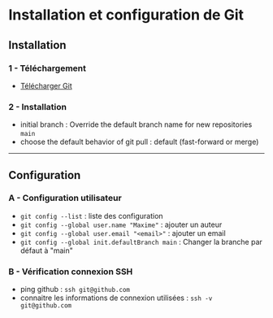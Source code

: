 # Installation et configuration de Git

## Installation

### 1 - Téléchargement

- [Télécharger Git](https://git-scm.com/downloads)

### 2 - Installation

- initial branch : Override the default branch name for new repositories `main`
- choose the default behavior of git pull : default (fast-forward or merge)

---

## Configuration

### A - Configuration utilisateur

- `git config --list` : liste des configuration
- `git config --global user.name "Maxime"` : ajouter un auteur
- `git config --global user.email "<email>"` : ajouter un email
- `git config --global init.defaultBranch main` : Changer la branche par défaut à "main"

### B - Vérification connexion SSH

- ping github : `ssh git@github.com`
- connaitre les informations de connexion utilisées : `ssh -v git@github.com`